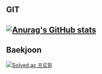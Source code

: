 ## GIT
[![Anurag's GitHub stats](https://github-readme-stats.vercel.app/api?username=jeongyunnim)](https://github.com/anuraghazra/github-readme-stats)
---
## Baekjoon
[![Solved.ac 프로필](http://mazassumnida.wtf/api/v2/generate_badge?boj=jeong7521)](https://solved.ac/pseudope)
<!--
**jeongyunnim/jeongyunnim** is a ✨ _special_ ✨ repository because its `README.md` (this file) appears on your GitHub profile.

Here are some ideas to get you started:

- 🔭 I’m currently working on ...
- 🌱 I’m currently learning ...
- 👯 I’m looking to collaborate on ...
- 🤔 I’m looking for help with ...
- 💬 Ask me about ...
- 📫 How to reach me: ...
- 😄 Pronouns: ...
- ⚡ Fun fact: ...
-->
